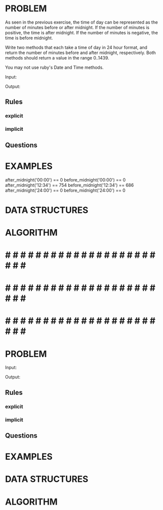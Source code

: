 # PROBLEM
As seen in the previous exercise, the time of day can be represented as the number of minutes before or after midnight. If the number of minutes is positive, the time is after midnight. If the number of minutes is negative, the time is before midnight.

Write two methods that each take a time of day in 24 hour format, and return the number of minutes before and after midnight, respectively. Both methods should return a value in the range 0..1439.

You may not use ruby's Date and Time methods.

  Input: 

  Output:

  ## Rules
  ### explicit
  
  ### implicit


  ## Questions


# EXAMPLES
after_midnight('00:00') == 0
before_midnight('00:00') == 0
after_midnight('12:34') == 754
before_midnight('12:34') == 686
after_midnight('24:00') == 0
before_midnight('24:00') == 0

# DATA STRUCTURES


# ALGORITHM

# # # # # # # # # # # # # # # # # # # # # # # # #
# # # # # # # # # # # # # # # # # # # # # # # # #
# # # # # # # # # # # # # # # # # # # # # # # # #

# PROBLEM


  Input: 

  Output:

  ## Rules
  ### explicit
  
  ### implicit


  ## Questions


# EXAMPLES


# DATA STRUCTURES


# ALGORITHM
